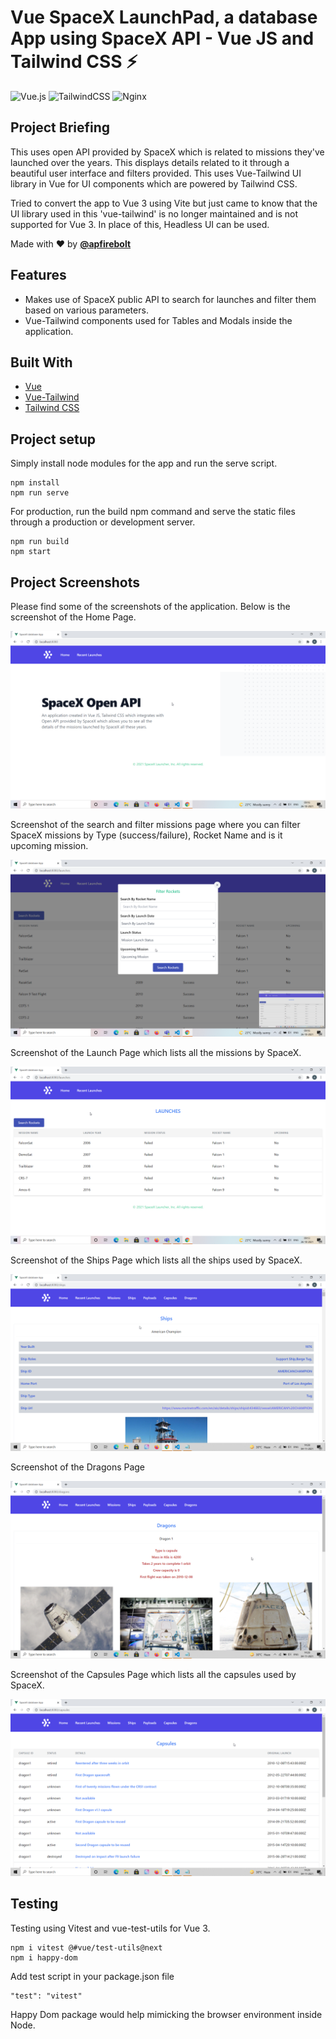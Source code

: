 # Vue SpaceX LaunchPad, a database App using SpaceX API - Vue JS and Tailwind CSS ⚡️

![Vue.js](https://img.shields.io/badge/vuejs-%2335495e.svg?style=for-the-badge&logo=vuedotjs&logoColor=%234FC08D)
![TailwindCSS](https://img.shields.io/badge/tailwindcss-%2338B2AC.svg?style=for-the-badge&logo=tailwind-css&logoColor=white)
![Nginx](https://img.shields.io/badge/nginx-%23009639.svg?style=for-the-badge&logo=nginx&logoColor=white)

## Project Briefing

This uses open API provided by SpaceX which is related to missions they've launched over the years. This displays details related to it through a beautiful user interface and filters provided. This uses Vue-Tailwind UI library in Vue for UI components which are powered by Tailwind CSS.

Tried to convert the app to Vue 3 using Vite but just came to know that the UI library used in this 'vue-tailwind' is no longer maintained and is not supported for Vue 3. In place of this, Headless UI can be used.

Made with ❤️ by **[@apfirebolt](https://github.com/Apfirebolt/)**
## Features

- Makes use of SpaceX public API to search for launches and filter them based on various parameters. 
- Vue-Tailwind components used for Tables and Modals inside the application. 

## Built With

* [Vue](https://vuejs.org//)
* [Vue-Tailwind](https://www.vue-tailwind.com//)
* [Tailwind CSS](https://tailwindcss.com//)

## Project setup

Simply install node modules for the app and run the serve script.

```
npm install
npm run serve
```

For production, run the build npm command and serve the static files through a production or development server.

```
npm run build
npm start
```

## Project Screenshots

Please find some of the screenshots of the application. Below is the screenshot of the Home Page.

![alt text](./screenshots/homepage.png)

Screenshot of the search and filter missions page where you can filter SpaceX missions by Type (success/failure), Rocket Name and 
is it upcoming mission.

![alt text](./screenshots/filter_rockets.png)

Screenshot of the Launch Page which lists all the missions by SpaceX.

![alt text](./screenshots/launch_page.png)

Screenshot of the Ships Page which lists all the ships used by SpaceX.

![alt text](./screenshots/ships.png)

Screenshot of the Dragons Page

![alt text](./screenshots/dragons.png)

Screenshot of the Capsules Page which lists all the capsules used by SpaceX.

![alt text](./screenshots/capsules.png)

## Testing

Testing using Vitest and vue-test-utils for Vue 3.

```
npm i vitest @#vue/test-utils@next
npm i happy-dom
```

Add test script in your package.json file

```
"test": "vitest"
```

Happy Dom package would help mimicking the browser environment inside Node.

